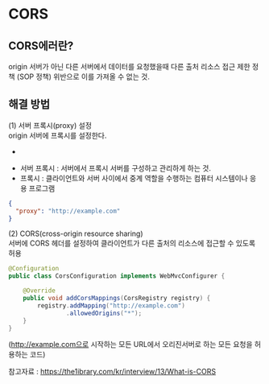 # CORS

## CORS에러란?
origin 서버가 아닌 다른 서버에서 데이터를 요청했을때 다른 출처 리소스 접근 제한 정책 (SOP 정책) 위반으로 이를 가져올 수 없는 것.

## 해결 방법
(1) 서버 프록시(proxy) 설정<br>
origin 서버에 프록시를 설정한다.<br>
- <br>

* 서버 프록시 : 서버에서 프록시 서버를 구성하고 관리하게 하는 것.<br>
* 프록시 : 클라이언트와 서버 사이에서 중계 역할을 수행하는 컴퓨터 시스템이나 응용 프로그램

```json
{
  "proxy": "http://example.com"
}


```

(2) CORS(cross-origin resource sharing)<br>
서버에 CORS 헤더를 설정하여 클라이언트가 다른 출처의 리소스에 접근할 수 있도록 허용

```java
@Configuration
public class CorsConfiguration implements WebMvcConfigurer {

    @Override
    public void addCorsMappings(CorsRegistry registry) {
        registry.addMapping("http://example.com")
                .allowedOrigins("*");
    }
}
```
(http://example.com으로 시작하는 모든 URL에서  오리진서버로 하는 모든 요청을 허용하는 코드)<br>




참고자료 : https://the1ibrary.com/kr/interview/13/What-is-CORS